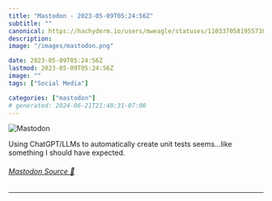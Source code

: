 ```yaml
---
title: "Mastodon - 2023-05-09T05:24:56Z"
subtitle: ""
canonical: https://hachyderm.io/users/mweagle/statuses/110337058195573850
description:
image: "/images/mastodon.png"

date: 2023-05-09T05:24:56Z
lastmod: 2023-05-09T05:24:56Z
image: ""
tags: ["Social Media"]

categories: ["mastodon"]
# generated: 2024-06-21T21:40:31-07:00
---
```

![Mastodon](/images/mastodon.png)

<p>Using ChatGPT/LLMs to automatically create unit tests seems…like something I should have expected.</p>


###### [Mastodon Source 🐘](https://hachyderm.io/@mweagle/110337058195573850)

___
